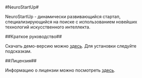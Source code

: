 #NeuroStartUp#

NeuroStartUp - динамически развивающийся стартап, специализирующийся на поиске с использованием новейших технологий искусственного интеллекта.

##Краткое руководство##

Скачать демо-версию можно [здесь](https:#0). Для установки следуйте подсказкам.

##Лицензия##

Информацию о лицензии можно посмотреть [здесь](https:#0).
